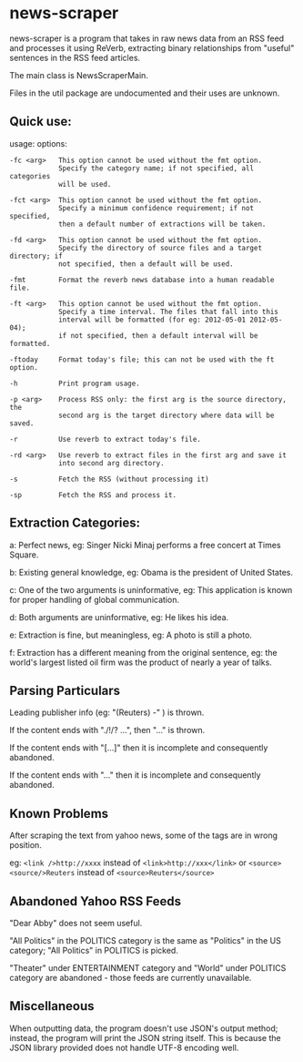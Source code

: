 # news-scraper

news-scraper is a program that takes in raw news data from an RSS feed and
processes it using ReVerb, extracting binary relationships from "useful" 
sentences in the RSS feed articles. 

The main class is NewsScraperMain. 

Files in the util package are undocumented and their uses are unknown. 


## Quick use:

usage: options:

    -fc <arg>   This option cannot be used without the fmt option.
                Specify the category name; if not specified, all categories
                will be used.

    -fct <arg>  This option cannot be used without the fmt option.
                Specify a minimum confidence requirement; if not specified,
                then a default number of extractions will be taken.

    -fd <arg>   This option cannot be used without the fmt option.
                Specify the directory of source files and a target directory; if
                not specified, then a default will be used.

    -fmt        Format the reverb news database into a human readable file.

    -ft <arg>   This option cannot be used without the fmt option.
                Specify a time interval. The files that fall into this
                interval will be formatted (for eg: 2012-05-01 2012-05-04); 
                if not specified, then a default interval will be formatted.

    -ftoday     Format today's file; this can not be used with the ft option.

    -h          Print program usage.

    -p <arg>    Process RSS only: the first arg is the source directory, the
                second arg is the target directory where data will be saved.

    -r          Use reverb to extract today's file.

    -rd <arg>   Use reverb to extract files in the first arg and save it
                into second arg directory.

    -s          Fetch the RSS (without processing it)

    -sp         Fetch the RSS and process it.


## Extraction Categories:

a: Perfect news, eg: Singer Nicki Minaj performs a free concert at  Times Square.

b: Existing general knowledge, eg: Obama is the president of United States.

c: One of the two arguments is uninformative, eg: This application is known for proper handling of global communication.

d: Both arguments are uninformative, eg: He likes his idea.

e: Extraction is fine, but meaningless, eg: A photo is still a photo.

f: Extraction has a different meaning from the original sentence, eg: the world's largest listed oil firm was the product of nearly a year of talks.


## Parsing Particulars

Leading publisher info (eg: "(Reuters) -" ) is thrown.

If the content ends with "./!/? ...", then "..." is thrown.

If the content ends with "[...]" then it is incomplete and consequently abandoned.

If the content ends with "..." then it is incomplete and consequently abandoned.


## Known Problems

After scraping the text from yahoo news, some of the tags are in wrong position.

eg: `<link />http://xxxx` instead of `<link>http://xxx</link>` 
or
`<source><source/>Reuters` instead of `<source>Reuters</source>`


## Abandoned Yahoo RSS Feeds

"Dear Abby" does not seem useful.

"All Politics" in the POLITICS category is the same as 
"Politics" in the US category; "All Politics" in POLITICS is picked.

"Theater" under ENTERTAINMENT category and "World" under POLITICS 
category are abandoned - those feeds are currently unavailable.


## Miscellaneous

When outputting data, the program doesn't use JSON's output method;
instead, the program will print the JSON string itself. This is because
the JSON library provided does not handle UTF-8 encoding well.
